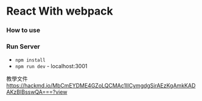 React With webpack
==================

### How to use
### Run Server
- `npm install`
- `npm run dev` - localhost:3001

教學文件
https://hackmd.io/MbCmEYDME4GZoLQCMAc1IICymgdgSirAEzKgAmkKADAKzBIBsswQA===?view
